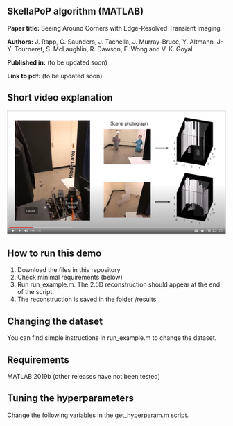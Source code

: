 ## SkellaPoP algorithm (MATLAB)

**Paper title:** 
Seeing Around Corners with Edge-Resolved Transient Imaging

**Authors:**
J. Rapp, C. Saunders, J. Tachella, J. Murray-Bruce, Y. Altmann, J-Y. Tourneret, S. McLaughlin, R. Dawson, F. Wong and V. K. Goyal

**Published in:**
(to be updated soon)

**Link to pdf:**
(to be updated soon)

## Short video explanation
[![Click for video](video_thumb.PNG)](http://www.youtube.com/watch?v=1MDwFVky-wg "Seeing around corners with ERTI")

## How to run this demo
1. Download the files in this repository
2. Check minimal requirements (below)
3. Run run_example.m. The 2.5D reconstruction should appear at the end of the script.
5. The reconstruction is saved in the folder /results

## Changing the dataset
You can find simple instructions in run_example.m to change the dataset.

## Requirements
MATLAB 2019b (other releases have not been tested)

## Tuning the hyperparameters
Change the following variables in the get_hyperparam.m script.
